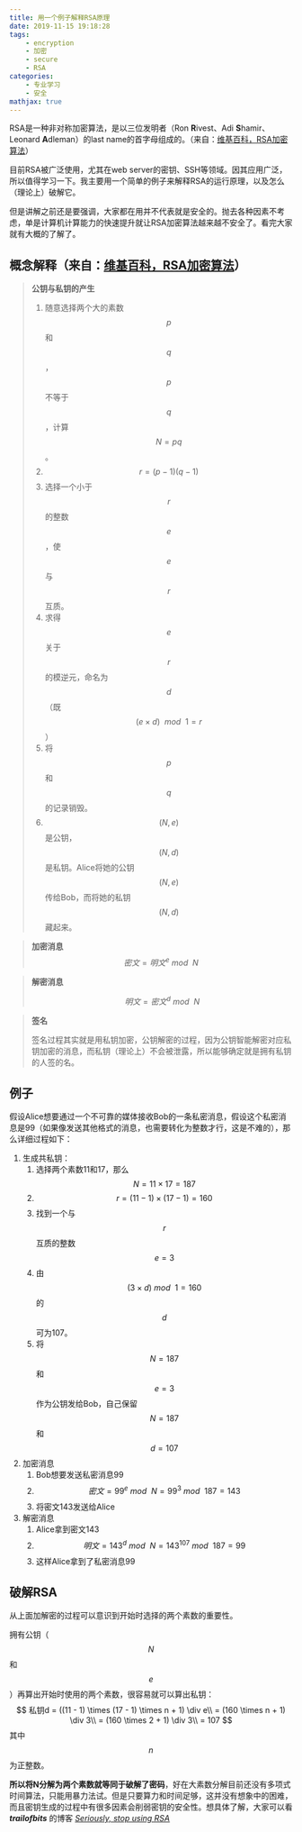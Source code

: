 ```yaml
---
title: 用一个例子解释RSA原理
date: 2019-11-15 19:18:28
tags:
    - encryption
    - 加密
    - secure
    - RSA
categories:
    - 专业学习
    - 安全
mathjax: true
---
```


RSA是一种非对称加密算法，是以三位发明者（Ron **R**ivest、Adi **S**hamir、Leonard **A**dleman）的last name的首字母组成的。（来自：[维基百科，RSA加密算法]([https://zh.wikipedia.org/wiki/RSA%E5%8A%A0%E5%AF%86%E6%BC%94%E7%AE%97%E6%B3%95](https://zh.wikipedia.org/wiki/RSA加密演算法))）

目前RSA被广泛使用，尤其在web server的密钥、SSH等领域。因其应用广泛，所以值得学习一下。我主要用一个简单的例子来解释RSA的运行原理，以及怎么（理论上）破解它。

但是讲解之前还是要强调，大家都在用并不代表就是安全的。抛去各种因素不考虑，单是计算机计算能力的快速提升就让RSA加密算法越来越不安全了。看完大家就有大概的了解了。

<!--more-->

## 概念解释（来自：[维基百科，RSA加密算法]([https://zh.wikipedia.org/wiki/RSA%E5%8A%A0%E5%AF%86%E6%BC%94%E7%AE%97%E6%B3%95](https://zh.wikipedia.org/wiki/RSA加密演算法))）

> **公钥与私钥的产生**
>
> 1. 随意选择两个大的素数$$p$$和$$q$$，$$p$$不等于$$q$$，计算$$N=pq$$。
> 2. $$r =(p-1)(q-1)$$
> 3. 选择一个小于$$r$$的整数$$e$$，使$$e$$与$$r$$互质。
> 4. 求得$$e$$关于$$r$$的模逆元，命名为$$d$$（既$$(e \times d)\ \ mod\ \ 1 = r$$）
> 5. 将$$p$$和$$q$$的记录销毁。
> 6. $$(N,e)$$是公钥，$$(N,d)$$是私钥。Alice将她的公钥$$(N,e)$$传给Bob，而将她的私钥$$(N,d)$$藏起来。



> **加密消息**
> $$密文 = 明文^e\ mod\ \ N\ $$

> **解密消息**
>
> $$明文 = 密文^d\ mod\ \ N$$

> **签名**
>
> 签名过程其实就是用私钥加密，公钥解密的过程，因为公钥智能解密对应私钥加密的消息，而私钥（理论上）不会被泄露，所以能够确定就是拥有私钥的人签的名。

## 例子

假设Alice想要通过一个不可靠的媒体接收Bob的一条私密消息，假设这个私密消息是99（如果像发送其他格式的消息，也需要转化为整数才行，这是不难的），那么详细过程如下：

1. 生成共私钥：
   1. 选择两个素数11和17，那么$$N = 11 \times 17 = 187$$
   2. $$r = (11 -1) \times (17 -1) = 160$$
   3. 找到一个与$$r$$互质的整数$$e = 3$$
   4. 由$$( 3 \times d)\  mod\ \ 1 = 160$$的$$d$$可为107。
   5. 将$$N = 187$$和$$e = 3$$作为公钥发给Bob，自己保留$$N=187$$和$$d = 107$$
2. 加密消息
   1. Bob想要发送私密消息99
   2. $$密文 = 99^e\  mod\ \ N = 99^3\ mod\ \ 187 = 143$$
   3. 将密文143发送给Alice
3. 解密消息
   1. Alice拿到密文143
   2. $$明文 = 143^d\ mod\ \ N = 143^{107}\ mod\ \ 187 = 99$$
   3. 这样Alice拿到了私密消息99

## 破解RSA

从上面加解密的过程可以意识到开始时选择的两个素数的重要性。

拥有公钥（$$N$$和$$e$$）再算出开始时使用的两个素数，很容易就可以算出私钥：
$$
私钥d = ((11 - 1) \times (17 - 1) \times n + 1) \div e\\
 = (160 \times n + 1) \div 3\\
 = (160 \times 2 + 1) \div 3\\
 = 107
$$
其中$$n$$为正整数。



**所以将N分解为两个素数就等同于破解了密码**，好在大素数分解目前还没有多项式时间算法，只能用暴力法试。但是只要算力和时间足够，这并没有想象中的困难，而且密钥生成的过程中有很多因素会削弱密钥的安全性。想具体了解，大家可以看 ***trailofbits*** 的博客 *[Seriously, stop using RSA](https://blog.trailofbits.com/2019/07/08/fuck-rsa/)*
